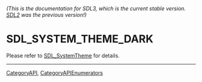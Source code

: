 ###### (This is the documentation for SDL3, which is the current stable version. [SDL2](https://wiki.libsdl.org/SDL2/) was the previous version!)
# SDL_SYSTEM_THEME_DARK

Please refer to [SDL_SystemTheme](SDL_SystemTheme) for details.

----
[CategoryAPI](CategoryAPI), [CategoryAPIEnumerators](CategoryAPIEnumerators)

